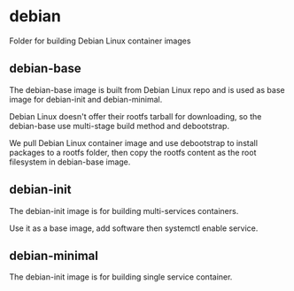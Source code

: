 # debian
Folder for building Debian Linux container images

## debian-base
The debian-base image is built from Debian Linux repo and is used as base image for debian-init and debian-minimal.

Debian Linux doesn't offer their rootfs tarball for downloading, so the debian-base use multi-stage build method and debootstrap.

We pull Debian Linux container image and use debootstrap to install packages to a rootfs folder, then copy the rootfs content as the root filesystem in debian-base image.

## debian-init
The debian-init image is for building multi-services containers. 

Use it as a base image, add software then systemctl enable service.

## debian-minimal
The debian-init image is for building single service container. 
